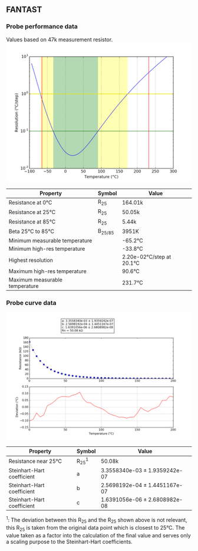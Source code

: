 
## FANTAST
### Probe performance data

Values based on 47k measurement resistor.
![Sensor performance chart](FANTAST_resolution.png)

Property | Symbol | Value
-------- | -------- | --------
Resistance at 0°C | R<sub>25</sub> | 164.01k
Resistance at 25°C | R<sub>25</sub> | 50.05k
Resistance at 85°C | R<sub>25</sub> | 5.44k
Beta 25°C to 85°C | B<sub>25/85</sub>| 3951K
Minimum measurable temperature | | -65.2°C
Minimum high-res temperature | | -33.8°C
Highest resolution || 2.20e-02°C/step at 20.1°C
Maximum high-res temperature | | 90.6°C
Maximum measurable temperature | | 231.7°C

### Probe curve data
![Probe fit chart](FANTAST_curve.png)

Property | Symbol | Value
-------- | -------- | --------
Resistance near 25°C | R<sub>25</sub><sup>1</sup> | 50.08k
Steinhart-Hart coefficient | a | 3.3558340e-03 ± 1.9359242e-07
Steinhart-Hart coefficient | b | 2.5698192e-04 ± 1.4451167e-07
Steinhart-Hart coefficient | c | 1.6391056e-06 ± 2.6808982e-08

<sup>1</sup>: The deviation between this R<sub>25</sub> and the R<sub>25</sub> shown above is not relevant, this R<sub>25</sub> is taken from the original data point which is closest to 25°C. The value taken as a factor into the calculation of the final value and serves only a scaling purpose to the Steinhart-Hart coefficients.
